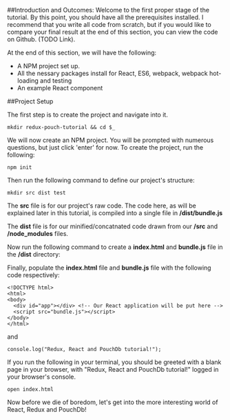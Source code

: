##Introduction and Outcomes:
Welcome to the first proper stage of the tutorial. By this point, you should have all the prerequisites installed. I recommend that you write all code from scratch, but if you would like to compare your final result at the end of this section, you can view the code on Github. (TODO Link).

At the end of this section, we will have the following: 
 
* A NPM project set up.
* All the nessary packages install for React, ES6, webpack, webpack hot-loading and testing
* An example React component

##Project Setup

The first step is to create the project and navigate into it. 

~~~
mkdir redux-pouch-tutorial && cd $_
~~~

We will now create an NPM project. You will be prompted with numerous questions, but just click 'enter' for now. To create the project, run the following:

~~~
npm init
~~~


Then run the following command to define our project's structure:

```
mkdir src dist test
```
The **src** file is for our project's raw code. The code here, as will be explained later in this tutorial, is compiled into a single file in **/dist/bundle.js**

The **dist** file is for our minified/concatnated code drawn from our **/src** and **/node_modules** files.


Now run the following command to create a **index.html** and **bundle.js** file in the **/dist** directory:



Finally, populate the **index.html** file and **bundle.js** file with the following code respectively:

~~~
<!DOCTYPE html>
<html>
<body>
  <div id="app"></div> <!-- Our React application will be put here -->
  <script src="bundle.js"></script>
</body>
</html>
~~~

and 

~~~
console.log("Redux, React and PouchDb tutorial!");
~~~

If you run the following in your terminal, you should be greeted with a blank page in your browser, with "Redux, React and PouchDb tutorial!" logged in your browser's console.

~~~
open index.html
~~~

Now before we die of boredom, let's get into the more interesting world of React, Redux and PouchDb!